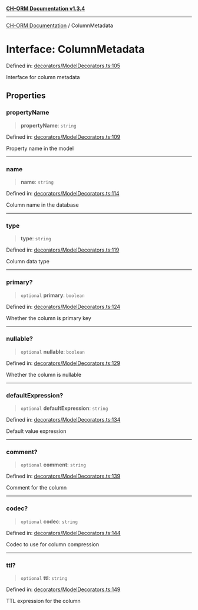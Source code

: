 [**CH-ORM Documentation v1.3.4**](../README.md)

***

[CH-ORM Documentation](../globals.md) / ColumnMetadata

# Interface: ColumnMetadata

Defined in: [decorators/ModelDecorators.ts:105](https://github.com/iarayan/ch-orm/blob/main/src/decorators/ModelDecorators.ts#L105)

Interface for column metadata

## Properties

### propertyName

> **propertyName**: `string`

Defined in: [decorators/ModelDecorators.ts:109](https://github.com/iarayan/ch-orm/blob/main/src/decorators/ModelDecorators.ts#L109)

Property name in the model

***

### name

> **name**: `string`

Defined in: [decorators/ModelDecorators.ts:114](https://github.com/iarayan/ch-orm/blob/main/src/decorators/ModelDecorators.ts#L114)

Column name in the database

***

### type

> **type**: `string`

Defined in: [decorators/ModelDecorators.ts:119](https://github.com/iarayan/ch-orm/blob/main/src/decorators/ModelDecorators.ts#L119)

Column data type

***

### primary?

> `optional` **primary**: `boolean`

Defined in: [decorators/ModelDecorators.ts:124](https://github.com/iarayan/ch-orm/blob/main/src/decorators/ModelDecorators.ts#L124)

Whether the column is primary key

***

### nullable?

> `optional` **nullable**: `boolean`

Defined in: [decorators/ModelDecorators.ts:129](https://github.com/iarayan/ch-orm/blob/main/src/decorators/ModelDecorators.ts#L129)

Whether the column is nullable

***

### defaultExpression?

> `optional` **defaultExpression**: `string`

Defined in: [decorators/ModelDecorators.ts:134](https://github.com/iarayan/ch-orm/blob/main/src/decorators/ModelDecorators.ts#L134)

Default value expression

***

### comment?

> `optional` **comment**: `string`

Defined in: [decorators/ModelDecorators.ts:139](https://github.com/iarayan/ch-orm/blob/main/src/decorators/ModelDecorators.ts#L139)

Comment for the column

***

### codec?

> `optional` **codec**: `string`

Defined in: [decorators/ModelDecorators.ts:144](https://github.com/iarayan/ch-orm/blob/main/src/decorators/ModelDecorators.ts#L144)

Codec to use for column compression

***

### ttl?

> `optional` **ttl**: `string`

Defined in: [decorators/ModelDecorators.ts:149](https://github.com/iarayan/ch-orm/blob/main/src/decorators/ModelDecorators.ts#L149)

TTL expression for the column
